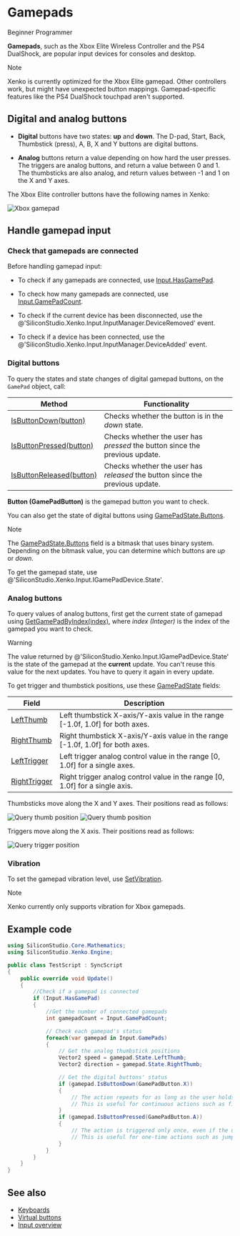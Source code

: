 # Gamepads

<span class="label label-doc-level">Beginner</span>
<span class="label label-doc-audience">Programmer</span>

**Gamepads**, such as the Xbox Elite Wireless Controller and the PS4 DualShock, are popular input devices for consoles and desktop.

> [!Note] 
> Xenko is currently optimized for the Xbox Elite gamepad. Other controllers work, but might have unexpected button mappings. Gamepad-specific features like the PS4 DualShock touchpad aren't supported.

## Digital and analog buttons

* **Digital** buttons have two states: **up** and **down**. The D-pad, Start, Back, Thumbstick (press), A, B, X and Y buttons are digital buttons.

* **Analog** buttons return a value depending on how hard the user presses. The triggers are analog buttons, and return a value between 0 and 1. The thumbsticks are also analog, and return values between -1 and 1 on the X and Y axes. 

The Xbox Elite controller buttons have the following names in Xenko:

![Xbox gamepad](media/input-gamepad-standard-gamepad.png)

## Handle gamepad input

### Check that gamepads are connected

Before handling gamepad input:

* To check if any gamepads are connected, use [Input.HasGamePad](xref:SiliconStudio.Xenko.Input.InputManager.HasGamePad).

* To check how many gamepads are connected, use [Input.GamePadCount](xref:SiliconStudio.Xenko.Input.InputManager.GamePadCount).

* To check if the current device has been disconnected, use the @'SiliconStudio.Xenko.Input.InputManager.DeviceRemoved' event.

* To check if a device has been connected, use the @'SiliconStudio.Xenko.Input.InputManager.DeviceAdded' event.

### Digital buttons

To query the states and state changes of digital gamepad buttons, on the `GamePad` object, call:

| Method | Functionality
|--------|--------------
| [IsButtonDown(button)](xref:SiliconStudio.Xenko.Input.GamePadDeviceExtensions.IsButtonDown\(SiliconStudio.Xenko.Input.GamePadButton\)) | Checks whether the button is in the _down_ state.
| [IsButtonPressed(button)](xref:SiliconStudio.Xenko.Input.GamePadDeviceExtensions.IsButtonPressed\(SiliconStudio.Xenko.Input.GamePadButton\)) | Checks whether the user has _pressed_ the button since the previous update. 
| [IsButtonReleased(button)](xref:SiliconStudio.Xenko.Input.GamePadDeviceExtensions.IsButtonReleased\(SiliconStudio.Xenko.Input.GamePadButton\)) | Checks whether the user has _released_ the button since the previous update.

**Button (GamePadButton)** is the gamepad button you want to check.

You can also get the state of digital buttons using [GamePadState.Buttons](xref:SiliconStudio.Xenko.Input.GamePadState.Buttons).

> [!Note] 
> The [GamePadState.Buttons](xref:SiliconStudio.Xenko.Input.GamePadState.Buttons) field is a bitmask that uses binary system. Depending on the bitmask value, you can determine which buttons are *up* or *down*.

To get the gamepad state, use @'SiliconStudio.Xenko.Input.IGamePadDevice.State'.

### Analog buttons

To query values of analog buttons, first get the current state of gamepad using 
[GetGamePadByIndex(index)](xref:SiliconStudio.Xenko.Input.InputManager.GetGamePadByIndex\(System.Int32\)), where _index (Integer)_ is the index of the gamepad you want to check.

> [!WARNING]
> The value returned by @'SiliconStudio.Xenko.Input.IGamePadDevice.State' is the state of the gamepad at the **current** update. You can't reuse this value for the next updates. You have to query it again in every update.

To get trigger and thumbstick positions, use these 
[GamePadState](xref:SiliconStudio.Xenko.Input.GamePadState) fields:

| Field | Description 
|-------|------------
| [LeftThumb](xref:SiliconStudio.Xenko.Input.GamePadState.LeftThumb) | Left thumbstick X-axis/Y-axis value in the range [-1.0f, 1.0f] for both axes. |
| [RightThumb](xref:SiliconStudio.Xenko.Input.GamePadState.RightThumb) | Right thumbstick X-axis/Y-axis value in the range [-1.0f, 1.0f] for both axes. |
| [LeftTrigger](xref:SiliconStudio.Xenko.Input.GamePadState.LeftTrigger) | Left trigger analog control value in the range [0, 1.0f] for a single axes. |
| [RightTrigger](xref:SiliconStudio.Xenko.Input.GamePadState.RightTrigger) | Right trigger analog control value in the range [0, 1.0f] for a single axis. |

Thumbsticks move along the X and Y axes. Their positions read as follows:

![Query thumb position](media/index-gamepad-stick-position-1.png)
![Query thumb position](media/index-gamepad-stick-position-2.png)

Triggers move along the X axis. Their positions read as follows:

![Query trigger position](media/index-gamepad-trigger-position.png)

### Vibration

To set the gamepad vibration level, use [SetVibration](xref:SiliconStudio.Xenko.Input.IGamePadDevice.SetVibration\(System.Int32,System.Single,System.Single\)).

> [!Note] 
> Xenko currently only supports vibration for Xbox gamepads.

## Example code

```cs
using SiliconStudio.Core.Mathematics;
using SiliconStudio.Xenko.Engine;

public class TestScript : SyncScript
{
    public override void Update()
    {
        //Check if a gamepad is connected
        if (Input.HasGamePad)
        {
            //Get the number of connected gamepads
            int gamepadCount = Input.GamePadCount;

            // Check each gamepad's status
            foreach(var gamepad in Input.GamePads)
            {
                // Get the analog thumbstick positions
                Vector2 speed = gamepad.State.LeftThumb;
                Vector2 direction = gamepad.State.RightThumb;

                // Get the digital buttons' status
                if (gamepad.IsButtonDown(GamePadButton.X))
                {
                    // The action repeats for as long as the user holds the button down.
                    // This is useful for continuous actions such as firing a machine gun.
                }
                if (gamepad.IsButtonPressed(GamePadButton.A))
                {
                    // The action is triggered only once, even if the user holds the button down.
                    // This is useful for one-time actions such as jumping.
                }
            }
        }
    }
}
```

## See also
* [Keyboards](keyboards.md)
* [Virtual buttons](virtual-buttons.md)
* [Input overview](index.md)